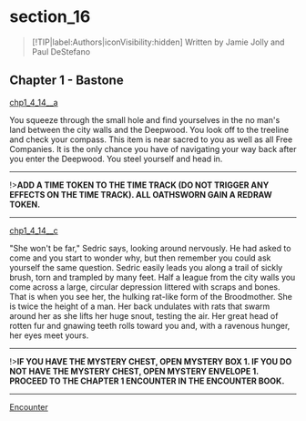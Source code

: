 
# section_16

>[!TIP|label:Authors|iconVisibility:hidden]
>Written by Jamie Jolly and Paul DeStefano

## Chapter 1 - Bastone

[chp1_4_14__a](../../decomp/app/src/main/res/raw/chp1_4_14__a.mp3 ':include :type=audio')

You squeeze through the small hole and find yourselves in the no man's land between the city walls and the Deepwood. You look off to the treeline and check your compass. This item is near sacred to you as well as all Free Companies. It is the only chance you have of navigating your way back after you enter the Deepwood. You steel yourself and head in.

---

!>**ADD A TIME TOKEN TO THE TIME TRACK (DO NOT TRIGGER ANY EFFECTS ON THE TIME TRACK).  ALL OATHSWORN GAIN A REDRAW TOKEN.** 

---

[chp1_4_14__c](../../decomp/app/src/main/res/raw/chp1_4_14__c.mp3 ':include :type=audio')

"She won't be far," Sedric says, looking around nervously. He had asked to come and you start to wonder why, but then remember you could ask yourself the same question. Sedric easily leads you along a trail of sickly brush, torn and trampled by many feet. Half a league from the city walls you come across a large, circular depression littered with scraps and bones. That is when you see her, the hulking rat-like form of the Broodmother. She is twice the height of a man. Her back undulates with rats that swarm around her as she lifts her huge snout, testing the air. Her great head of rotten fur and gnawing teeth rolls toward you and, with a ravenous hunger, her eyes meet yours.

---

!>**IF YOU HAVE THE MYSTERY CHEST, OPEN MYSTERY BOX 1.  IF YOU DO NOT HAVE THE MYSTERY CHEST, OPEN MYSTERY ENVELOPE 1.  PROCEED TO THE CHAPTER 1 ENCOUNTER IN THE ENCOUNTER BOOK.** 

---

[Encounter](output/chapter1/section_80.md)


